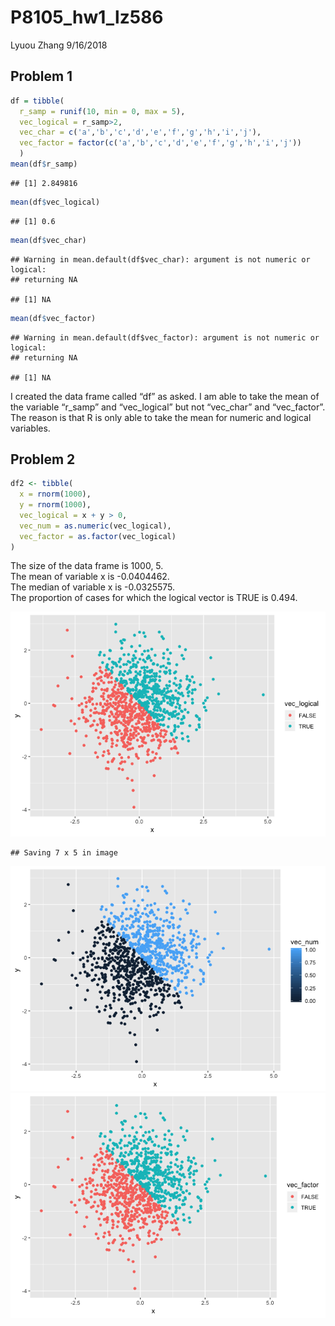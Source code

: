 P8105\_hw1\_lz586
================
Lyuou Zhang
9/16/2018

## Problem 1

``` r
df = tibble(
  r_samp = runif(10, min = 0, max = 5), 
  vec_logical = r_samp>2,
  vec_char = c('a','b','c','d','e','f','g','h','i','j'),
  vec_factor = factor(c('a','b','c','d','e','f','g','h','i','j'))
  )
mean(df$r_samp)
```

    ## [1] 2.849816

``` r
mean(df$vec_logical)
```

    ## [1] 0.6

``` r
mean(df$vec_char)
```

    ## Warning in mean.default(df$vec_char): argument is not numeric or logical:
    ## returning NA

    ## [1] NA

``` r
mean(df$vec_factor)
```

    ## Warning in mean.default(df$vec_factor): argument is not numeric or logical:
    ## returning NA

    ## [1] NA

I created the data frame called “df” as asked. I am able to take the
mean of the variable “r\_samp” and “vec\_logical” but not “vec\_char”
and “vec\_factor”. The reason is that R is only able to take the mean
for numeric and logical variables.

## Problem 2

``` r
df2 <- tibble(
  x = rnorm(1000),
  y = rnorm(1000),
  vec_logical = x + y > 0,
  vec_num = as.numeric(vec_logical),
  vec_factor = as.factor(vec_logical)
)
```

The size of the data frame is 1000, 5.  
The mean of variable x is -0.0404462.  
The median of variable x is -0.0325575.  
The proportion of cases for which the logical vector is TRUE is
0.494.

![](p8105_hw1_lz2586_files/figure-gfm/problem_2_cont-1.png)<!-- -->

    ## Saving 7 x 5 in image

![](p8105_hw1_lz2586_files/figure-gfm/problem_2_cont-2.png)<!-- -->![](p8105_hw1_lz2586_files/figure-gfm/problem_2_cont-3.png)<!-- -->
